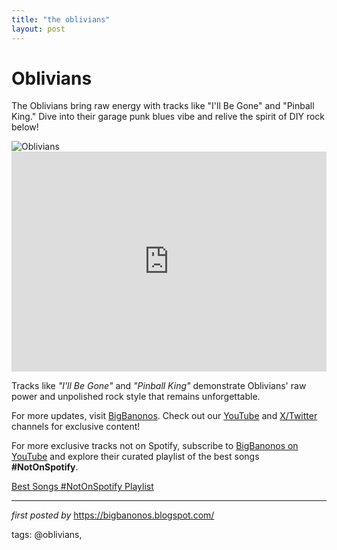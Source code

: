 ```yaml
---
title: "the oblivians"
layout: post
---
```

<h1 >Oblivians</h1> <p >The Oblivians bring raw energy with tracks like "I'll Be Gone" and "Pinball King." Dive into their garage punk blues vibe and relive the spirit of DIY rock below!</p> <div > <img src="https://i.scdn.co/image/ab67616d0000b27391bd4d054d5bcec4cedccf37" alt="Oblivians" />
</div> <div > <iframe src="https://open.spotify.com/embed/playlist/4G7VNTkn5UqkTN89uifeIX?utm_source=generator" width="100%" height="352" frameborder="0" allowfullscreen="" allow="autoplay; clipboard-write; encrypted-media; fullscreen; picture-in-picture" loading="lazy"></iframe>
</div> <div > <p>Tracks like <em>"I'll Be Gone"</em> and <em>"Pinball King"</em> demonstrate Oblivians' raw power and unpolished rock style that remains unforgettable.</p>
</div> <div > <p>For more updates, visit <a href="https://bigbanonos.blogspot.com/" target="_blank">BigBanonos</a>. Check out our <a href="https://www.youtube.com/@BigBanonos" target="_blank">YouTube</a> and <a href="https://x.com/bigbanonos" target="_blank">X/Twitter</a> channels for exclusive content!</p>
</div> 

<!--Subscribe and Playlist Links-->
<div>
    <p>For more exclusive tracks not on Spotify, subscribe to <a href="https://www.youtube.com/@BigBanonos" target="_blank">BigBanonos on YouTube</a> and explore their curated playlist of the best songs <strong>#NotOnSpotify</strong>.</p>
    <p><a href="https://www.youtube.com/playlist?list=PLtuNtuTatqI0kFahUCbtbfenC_ET5O_tr" target="_blank">Best Songs #NotOnSpotify Playlist<br /></a></p></div>

<hr />

<p><em>first posted by</em> <a href="https://bigbanonos.blogspot.com/" rel="noopener" target="_new">https://bigbanonos.blogspot.com/</a></p>

<p>tags: @oblivians,</p>

